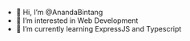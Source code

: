 - 👋 Hi, I’m @AnandaBintang
- 👀 I’m interested in Web Development
- 🌱 I’m currently learning ExpressJS and Typescript
<!---
- 💞️ I’m looking to collaborate on ...
- 📫 How to reach me ...
--->

<!---
AnandaBintang/AnandaBintang is a ✨ special ✨ repository because its `README.md` (this file) appears on your GitHub profile.
You can click the Preview link to take a look at your changes.
--->
